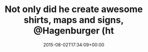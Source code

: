 ---
retweeted: false
source: <a href="http://twitter.com/download/android" rel="nofollow">Twitter for Android</a>
entities:
  user_mentions:
  - name: "Nico \U0001F1FA\U0001F1E6"
    screen_name: Hagenburger
    indices:
    - '55'
    - '67'
    id_str: '14147875'
    id: '14147875'
  urls: []
  symbols: []
  media:
  - expanded_url: https://twitter.com/bascht/status/627895174513991680/photo/1
    indices:
    - '115'
    - '137'
    url: http://t.co/7MsyWXQAqY
    media_url: http://pbs.twimg.com/media/CLa7U8gWsAAR_Fd.jpg
    id_str: '627895166578372608'
    id: '627895166578372608'
    media_url_https: https://pbs.twimg.com/media/CLa7U8gWsAAR_Fd.jpg
    sizes:
      large:
        w: '780'
        h: '1040'
        resize: fit
      thumb:
        w: '150'
        h: '150'
        resize: crop
      medium:
        w: '780'
        h: '1040'
        resize: fit
      small:
        w: '510'
        h: '680'
        resize: fit
    type: photo
    display_url: pic.twitter.com/7MsyWXQAqY
  hashtags:
  - text: eurucamp
    indices:
    - '105'
    - '114'
display_text_range:
- '0'
- '137'
favorite_count: '3'
id_str: '627895174513991680'
truncated: false
retweet_count: '0'
id: '627895174513991680'
possibly_sensitive: false
created_at: Sun Aug 02 17:34:09 +0000 2015
favorited: false
full_text: 'Not only did he create awesome shirts, maps and signs, [@Hagenburger](https://twitter.com/Hagenburger)
  also took care of your luggage tags. #eurucamp'
lang: en
extended_entities:
  media:
  - expanded_url: https://twitter.com/bascht/status/627895174513991680/photo/1
    indices:
    - '115'
    - '137'
    url: http://t.co/7MsyWXQAqY
    media_url: http://pbs.twimg.com/media/CLa7U8gWsAAR_Fd.jpg
    id_str: '627895166578372608'
    id: '627895166578372608'
    media_url_https: https://pbs.twimg.com/media/CLa7U8gWsAAR_Fd.jpg
    sizes:
      large:
        w: '780'
        h: '1040'
        resize: fit
      thumb:
        w: '150'
        h: '150'
        resize: crop
      medium:
        w: '780'
        h: '1040'
        resize: fit
      small:
        w: '510'
        h: '680'
        resize: fit
    type: photo
    display_url: pic.twitter.com/7MsyWXQAqY
tags:
- eurucamp
- pesos/twitter
date: '2015-08-02T17:34:09+00:00'
src: https://twitter.com/bascht/status/627895174513991680
original_url: https://twitter.com/bascht/status/627895174513991680
type: twitter_tweet
media_url: https://img.bascht.com/twitter/pbs.twimg.com/media/CLa7U8gWsAAR_Fd.jpg
text: 'Not only did he create awesome shirts, maps and signs, [@Hagenburger](https://twitter.com/Hagenburger)
  also took care of your luggage tags. #eurucamp'
title: Not only did he create awesome shirts, maps and signs, @Hagenburger (ht

---